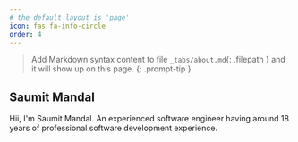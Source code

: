```yaml
---
# the default layout is 'page'
icon: fas fa-info-circle
order: 4
---
```


> Add Markdown syntax content to file `_tabs/about.md`{: .filepath } and it will show up on this page.
{: .prompt-tip }

## Saumit Mandal

Hii, I'm Saumit Mandal. An experienced software engineer having around 18 years of professional software development experience.
